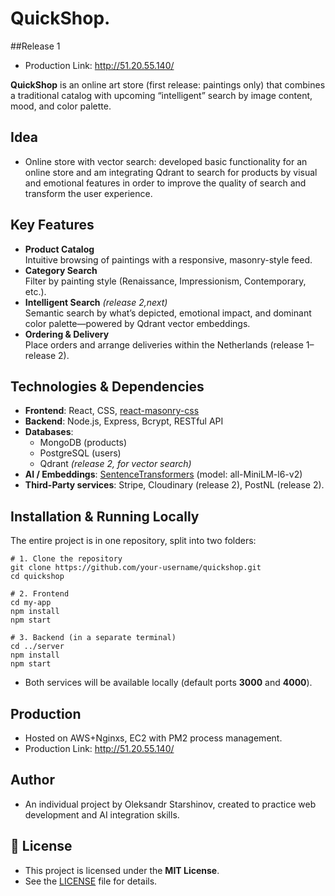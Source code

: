 # QuickShop. 
##Release 1
- Production Link: http://51.20.55.140/

**QuickShop** is an online art store (first release: paintings only) that combines a traditional catalog with upcoming “intelligent” search by image content, mood, and color palette.

## Idea
- Online store with vector search: developed basic functionality for an online store and am integrating Qdrant to search for products by visual and emotional features in order to improve the quality of search and transform the user experience.

## Key Features

- **Product Catalog**  
  Intuitive browsing of paintings with a responsive, masonry-style feed.  
- **Category Search**  
  Filter by painting style (Renaissance, Impressionism, Contemporary, etc.).  
- **Intelligent Search** *(release 2,next)*  
  Semantic search by what’s depicted, emotional impact, and dominant color palette—powered by Qdrant vector embeddings.  
- **Ordering & Delivery**  
  Place orders and arrange deliveries within the Netherlands (release 1–release 2).

## Technologies & Dependencies

- **Frontend**: React, CSS, [react-masonry-css](https://github.com/paulcollett/react-masonry-css)  
- **Backend**: Node.js, Express, Bcrypt, RESTful API  
- **Databases**:  
  - MongoDB (products)  
  - PostgreSQL (users)  
  - Qdrant *(release 2, for vector search)*  
- **AI / Embeddings**: [SentenceTransformers](https://github.com/UKPLab/sentence-transformers) (model: all-MiniLM-l6-v2)
- **Third-Party services**: Stripe, Cloudinary (release 2), PostNL (release 2). 

## Installation & Running Locally

The entire project is in one repository, split into two folders:

```
# 1. Clone the repository
git clone https://github.com/your-username/quickshop.git
cd quickshop

# 2. Frontend
cd my-app
npm install
npm start

# 3. Backend (in a separate terminal)
cd ../server
npm install
npm start
```
- Both services will be available locally (default ports **3000** and **4000**).

## Production

- Hosted on AWS+Nginxs, EC2 with PM2 process management.
- Production Link: http://51.20.55.140/

## Author

- An individual project by Oleksandr Starshinov, created to practice web development and AI integration skills.

## 📄 License

- This project is licensed under the **MIT License**.  
- See the [LICENSE](LICENSE) file for details.  